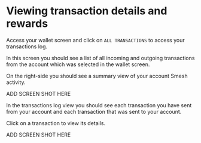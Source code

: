 # Viewing transaction details and rewards

Access your wallet screen and click on `ALL TRANSACTIONS` to access your transactions log.

In this screen you should see a list of all incoming and outgoing transactions from the account which was selected in the wallet screen.

On the right-side you should see a summary view of your account Smesh activity.

ADD SCREEN SHOT HERE

In the transactions log view you should see each transaction you have sent from your account and each transaction that was sent to your account.

Click on a transaction to view its details.

ADD SCREEN SHOT HERE
